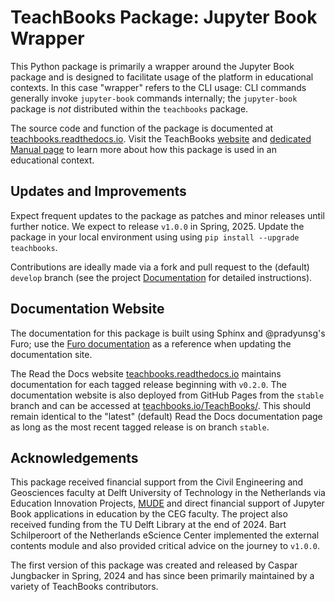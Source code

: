 # TeachBooks Package: Jupyter Book Wrapper

This Python package is primarily a wrapper around the Jupyter Book package and is designed to facilitate usage of the platform in educational contexts. In this case "wrapper" refers to the CLI usage: CLI commands generally invoke `jupyter-book` commands internally; the `jupyter-book` package is _not_ distributed within the `teachbooks` package.

The source code and function of the package is documented at [teachbooks.readthedocs.io](https://teachbooks.readthedocs.io). Visit the TeachBooks [website](https://teachbooks.io) and [dedicated Manual page](https://teachbooks.io/manual/features/overview.html#teachbooks-python-package) to learn more about how this package is used in an educational context.

## Updates and Improvements

Expect frequent updates to the package as patches and minor releases until further notice. We expect to release `v1.0.0` in Spring, 2025. Update the package in your local environment using using `pip install --upgrade teachbooks`.

Contributions are ideally made via a fork and pull request to the (default) `develop` branch (see the project [Documentation](https://teachbooks.readthedocs.io) for detailed instructions).

## Documentation Website

The documentation for this package is built using Sphinx and @pradyunsg's Furo; use the [Furo documentation](https://pradyunsg.me/furo/#) as a reference when updating the documentation site.

The Read the Docs website [teachbooks.readthedocs.io](https://teachbooks.readthedocs.io) maintains documentation for each tagged release beginning with `v0.2.0`. The documentation website is also deployed from GitHub Pages from the `stable` branch and can be accessed at [teachbooks.io/TeachBooks/](https://teachbooks.io/TeachBooks/). This should remain identical to the "latest" (default) Read the Docs documentation page as long as the most recent tagged release is on branch `stable`.

## Acknowledgements

This package received financial support from the Civil Engineering and Geosciences faculty at Delft University of Technology in the Netherlands via Education Innovation Projects, [MUDE](https://mude.citg.tudelft.nl) and direct financial support of Jupyter Book applications in education by the CEG faculty. The project also received funding from the TU Delft Library at the end of 2024. Bart Schilperoort of the Netherlands eScience Center implemented the external contents module and also provided critical advice on the journey to `v1.0.0`.

The first version of this package was created and released by Caspar Jungbacker in Spring, 2024 and has since been primarily maintained by a variety of TeachBooks contributors. 